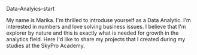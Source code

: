 Data-Analyics-start

My name is Marika. I'm thrilled to introduse yourself as a Data Analytic. I'm interested in numbers and love solving business issues. 
I believe that I'm explorer by nature and this is exactly what is needed for growth in the analytics field.
Here I'd like to share my projects that I created during my studies at the SkyPro Academy.
